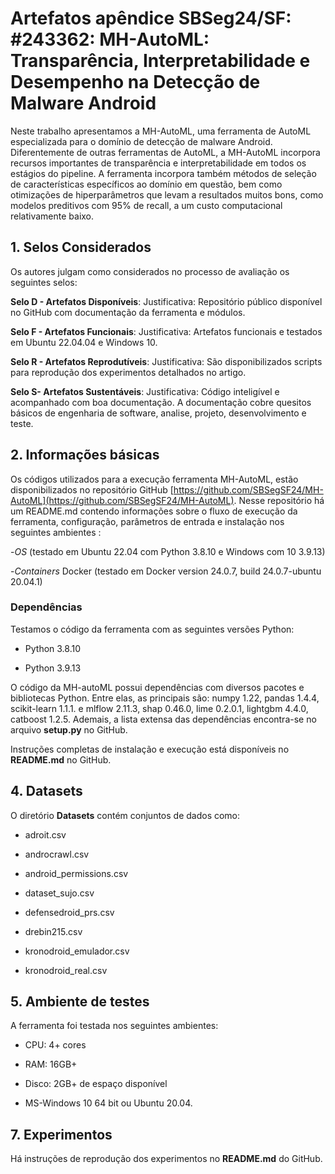 
# Artefatos apêndice SBSeg24/SF: #243362: MH-AutoML: Transparência, Interpretabilidade e Desempenho na Detecção de Malware Android 

Neste trabalho apresentamos a MH-AutoML, uma ferramenta de AutoML especializada para o domínio de detecção de malware Android. Diferentemente de outras ferramentas de AutoML, a MH-AutoML incorpora recursos importantes de transparência e interpretabilidade em todos os estágios do pipeline. A ferramenta incorpora também métodos de seleção de características específicos ao domínio em questão, bem como otimizações de hiperparâmetros que levam a resultados muitos bons, como modelos preditivos com 95% de recall, a um custo computacional relativamente baixo.

## 1. Selos Considerados
Os autores julgam como considerados no processo de avaliação os seguintes selos:

**Selo D - Artefatos Disponíveis**:
Justificativa: Repositório público  disponível no GitHub com documentação da ferramenta e módulos.

**Selo F - Artefatos Funcionais**:
Justificativa: Artefatos funcionais e testados em Ubuntu 22.04.04 e Windows 10.

**Selo R - Artefatos Reprodutíveis**:
Justificativa: São disponibilizados scripts para reprodução dos experimentos detalhados no artigo.

**Selo S- Artefatos Sustentáveis**:
Justificativa: Código inteligível e acompanhado com boa documentação. A documentação cobre quesitos básicos de engenharia de software, analise, projeto, desenvolvimento e teste.


## 2. Informações básicas
Os códigos utilizados para a execução ferramenta MH-AutoML, estão disponibilizados no repositório GitHub [https://github.com/SBSegSF24/MH-AutoML](https://github.com/SBSegSF24/MH-AutoML). Nesse repositório há um README.md contendo informações sobre o fluxo de execução da ferramenta, configuração, parâmetros de entrada e instalação nos seguintes ambientes :

-*OS* (testado em  Ubuntu 22.04 com Python 3.8.10 e Windows com 10 3.9.13)

-*Containers* Docker (testado em Docker version 24.0.7, build 24.0.7-ubuntu 20.04.1)


### Dependências
Testamos o código da ferramenta com as seguintes versões Python:

- Python 3.8.10

- Python 3.9.13

O código da MH-autoML possui dependências com diversos pacotes e bibliotecas Python.
Entre elas, as principais são:
numpy 1.22, pandas 1.4.4, scikit-learn 1.1.1. e mlflow 2.11.3, shap 0.46.0, lime 0.2.0.1, lightgbm 4.4.0, catboost 1.2.5.
Ademais, a lista extensa das dependências encontra-se no arquivo **setup.py** no GitHub.

Instruções completas de instalação e execução está disponíveis no **README.md** no GitHub.

## 4. Datasets

O diretório **Datasets** contém conjuntos de dados como:

- adroit.csv

- androcrawl.csv

- android_permissions.csv

- dataset_sujo.csv

- defensedroid_prs.csv

- drebin215.csv

- kronodroid_emulador.csv

- kronodroid_real.csv



## 5. Ambiente de testes
A ferramenta foi testada nos seguintes ambientes: 

-   CPU: 4+ cores

-   RAM: 16GB+

-   Disco: 2GB+ de espaço disponível

-   MS-Windows 10 64 bit ou Ubuntu 20.04.


## 7. Experimentos

Há instruções de reprodução dos experimentos no **README.md** do GitHub.
